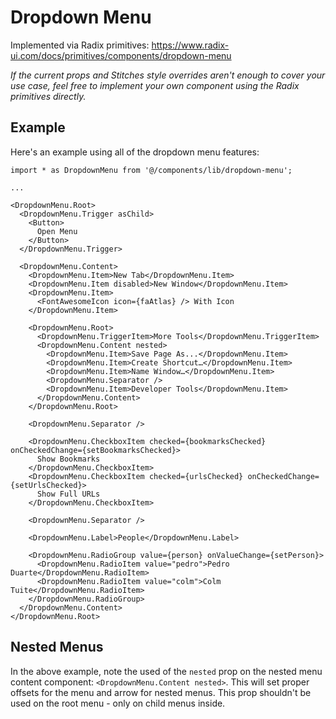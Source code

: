 # Dropdown Menu

Implemented via Radix primitives: https://www.radix-ui.com/docs/primitives/components/dropdown-menu

_If the current props and Stitches style overrides aren't enough to cover your use case, feel free to implement your own component using the Radix primitives directly._

## Example

Here's an example using all of the dropdown menu features:

```tsx
import * as DropdownMenu from '@/components/lib/dropdown-menu';

...

<DropdownMenu.Root>
  <DropdownMenu.Trigger asChild>
    <Button>
      Open Menu
    </Button>
  </DropdownMenu.Trigger>

  <DropdownMenu.Content>
    <DropdownMenu.Item>New Tab</DropdownMenu.Item>
    <DropdownMenu.Item disabled>New Window</DropdownMenu.Item>
    <DropdownMenu.Item>
      <FontAwesomeIcon icon={faAtlas} /> With Icon
    </DropdownMenu.Item>

    <DropdownMenu.Root>
      <DropdownMenu.TriggerItem>More Tools</DropdownMenu.TriggerItem>
      <DropdownMenu.Content nested>
        <DropdownMenu.Item>Save Page As...</DropdownMenu.Item>
        <DropdownMenu.Item>Create Shortcut…</DropdownMenu.Item>
        <DropdownMenu.Item>Name Window…</DropdownMenu.Item>
        <DropdownMenu.Separator />
        <DropdownMenu.Item>Developer Tools</DropdownMenu.Item>
      </DropdownMenu.Content>
    </DropdownMenu.Root>

    <DropdownMenu.Separator />

    <DropdownMenu.CheckboxItem checked={bookmarksChecked} onCheckedChange={setBookmarksChecked}>
      Show Bookmarks
    </DropdownMenu.CheckboxItem>
    <DropdownMenu.CheckboxItem checked={urlsChecked} onCheckedChange={setUrlsChecked}>
      Show Full URLs
    </DropdownMenu.CheckboxItem>

    <DropdownMenu.Separator />

    <DropdownMenu.Label>People</DropdownMenu.Label>

    <DropdownMenu.RadioGroup value={person} onValueChange={setPerson}>
      <DropdownMenu.RadioItem value="pedro">Pedro Duarte</DropdownMenu.RadioItem>
      <DropdownMenu.RadioItem value="colm">Colm Tuite</DropdownMenu.RadioItem>
    </DropdownMenu.RadioGroup>
  </DropdownMenu.Content>
</DropdownMenu.Root>
```

## Nested Menus

In the above example, note the used of the `nested` prop on the nested menu content component: `<DropdownMenu.Content nested>`. This will set proper offsets for the menu and arrow for nested menus. This prop shouldn't be used on the root menu - only on child menus inside.
